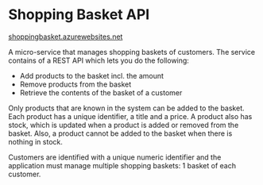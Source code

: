 # Shopping Basket API

[shoppingbasket.azurewebsites.net](//shoppingbasket.azurewebsites.net)

A micro-service that manages shopping baskets of customers. The service contains of a REST API which lets you do the following:

- Add products to the basket incl. the amount
- Remove products from the basket
- Retrieve the contents of the basket of a customer

Only products that are known in the system can be added to the basket. Each product has a unique identifier, a title and a price. A product also has stock, which is updated when a product is added or removed from the basket. Also, a product cannot be added to the basket when there is nothing in stock.

Customers are identified with a unique numeric identifier and the application must manage multiple shopping baskets: 1 basket of each customer.

